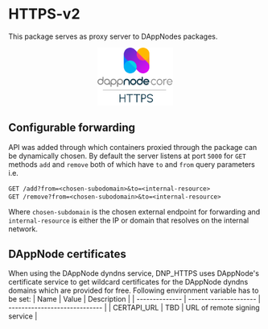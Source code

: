 # HTTPS-v2

This package serves as proxy server to DAppNodes packages.
<p align="center"><a href="#"><img width="150" title="HTTPS" src='https-portal-avatar.png' /></a></p>

## Configurable forwarding

API was added through which containers proxied through the package can be dynamically chosen. By default the server listens at port `5000` for `GET` methods `add` and `remove` both of which have `to` and `from` query parameters i.e.

```
GET /add?from=<chosen-subodomain>&to=<internal-resource>
GET /remove?from=<chosen-subodomain>&to=<internal-resource>
```

Where `chosen-subdomain` is the chosen external endpoint for forwarding and `internal-resource` is either the IP or domain that resolves on the internal network.

## DAppNode certificates

When using the DAppNode dyndns service, DNP_HTTPS uses DAppNode's certificate service to get wildcard certificates for the DAppNode dyndns domains which are provided for free. Following environment variable has to be set:
| Name | Value | Description |
| -------------- | --------------------- | ----------------------------- |
| CERTAPI_URL | TBD | URL of remote signing service |

